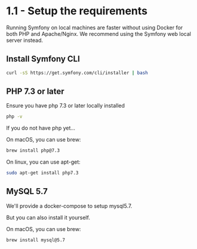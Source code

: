 # 1.1 - Setup the requirements

Running Symfony on local machines are faster without using Docker for both PHP and Apache/Nginx.
We recommend using the Symfony web local server instead.

## Install Symfony CLI
```bash
curl -sS https://get.symfony.com/cli/installer | bash
```

## PHP 7.3 or later
Ensure you have php 7.3 or later locally installed

```bash
php -v
```

If you do not have php yet...

On macOS, you can use brew:
```bash
brew install php@7.3
```

On linux, you can use apt-get:
```bash
sudo apt-get install php7.3
```

## MySQL 5.7

We'll provide a docker-compose to setup mysql5.7.

But you can also install it yourself.

On macOS, you can use brew:
```bash
brew install mysql@5.7
```
